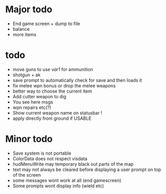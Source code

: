 Major todo
==========
* End game screen + dump to file
* balance
* more items

todo
====
* move guns to use *var1* for ammunition
* shotgun + ak
* save prompt to automatically check for save and then loads it
* fix melee wpn bonus *or* drop the melee weapons
* better way to choose the current item
* Add cutter weapon to dig
* You see here msgs
* wpn repairs etc(?)
* Show current weapon name on statusbar !
* apply directly from ground if USABLE

Minor todo
==========
* Save system is not portable
* ColorData does not respect visdata
* hudMenuWrite may temporary black out parts of the map
* text may not always be cleared before displaying a user prompt on top of the screen
* some messages wont work at all (end gamescreen)
* Some prompts wont display info (wield etc)
